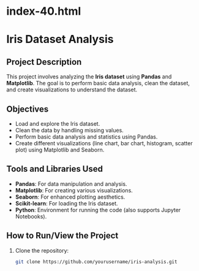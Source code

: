 # index-40.html
# Iris Dataset Analysis

## Project Description
This project involves analyzing the **Iris dataset** using **Pandas** and **Matplotlib**. The goal is to perform basic data analysis, clean the dataset, and create visualizations to understand the dataset.

## Objectives
- Load and explore the Iris dataset.
- Clean the data by handling missing values.
- Perform basic data analysis and statistics using Pandas.
- Create different visualizations (line chart, bar chart, histogram, scatter plot) using Matplotlib and Seaborn.

## Tools and Libraries Used
- **Pandas**: For data manipulation and analysis.
- **Matplotlib**: For creating various visualizations.
- **Seaborn**: For enhanced plotting aesthetics.
- **Scikit-learn**: For loading the Iris dataset.
- **Python**: Environment for running the code (also supports Jupyter Notebooks).

## How to Run/View the Project

1. Clone the repository:
   ```bash
   git clone https://github.com/yourusername/iris-analysis.git
